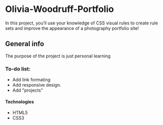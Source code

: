 # Olivia-Woodruff-Portfolio
In this project, you’ll use your knowledge of CSS visual rules to create rule sets and improve the appearance of a photography portfolio site!

## General info
The purpose of the project is just personal learning

### To-do list:
* Add link formating
* Add responsive design.
* Add "projects" 


#### Technologies
* HTML5
* CSS3
